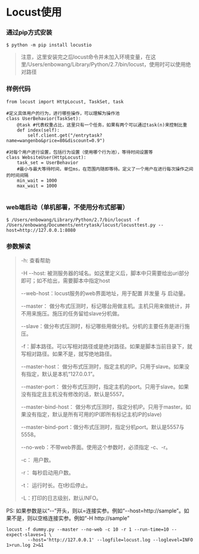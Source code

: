 # Locust使用

### 通过pip方式安装

```
$ python -m pip install locustio
```

> 注意，这里安装完之后locust命令并未加入环境变量，在这里/Users/enbowang/Library/Python/2.7/bin/locust，使用时可以使用绝对路径

### 样例代码

```
from locust import HttpLocust, TaskSet, task

#定义具体用户的行为，进行哪些操作，可以理解为操作池
class UserBehavior(TaskSet):
    @task #代表权重占比，这里只有一个任务，如果有两个可以通过task(n)来控制比重
    def index(self):
        self.client.get("/entrytask?name=wangenbo&price=80&discount=0.9")

#对每个用户进行设置，包括行为设置（使用哪个行为池），等待时间设置等        
class WebsiteUser(HttpLocust):
    task_set = UserBehavior
    #最小与最大等待时间，单位ms，在范围内随即等待。定义了一个用户在进行每次操作之间的时间间隔
    min_wait = 1000
    max_wait = 1000
   
```

### web端启动（单机部署，不使用分布式部署）

```
$ /Users/enbowang/Library/Python/2.7/bin/locust -f /Users/enbowang/Documents/entrytask/locust/locusttest.py --host=http://127.0.0.1:8080
```

### 参数解读

> -h: 查看帮助
>
> -H --host: 被测服务器的域名。如这里定义后，脚本中只需要给出uri部分即可；如不给出，需要脚本中指定host
>
> --web-host：locust服务的web界面地址，用于配置 并发量 与 启动量。
>
> --master： 做分布式压测时，标记哪台用做主机。主机只用来做统计，并不用来施压。施压的任务留给slave分机做。
>
> --slave：做分布式压测时，标记哪些用做分机。分机的主要任务是进行施压。
>
> -f：脚本路径。可以写相对路径或是绝对路径。如果是脚本当前目录下，就写相对路径。如果不是，就写绝地路径。
>
> --master-host： 做分布式压测时，指定主机的IP。只用于slave。如果没有指定，默认是本机“127.0.0.1”。
>
> --master-port： 做分布式压测时，指定主机的port。只用于slave。如果没有指定且主机没有修改的话，默认是5557。
>
> --master-bind-host： 做分布式压测时，指定分机IP。只用于master。如果没有指定，默认是所有可用的IP(即所有标记主机IP的slave)
>
> --master-bind-port：做分布式压测时，指定分机port。默认是5557与5558。
>
> --no-web：不带web界面。使用这个参数时，必须指定 -c、-r。
>
> -c： 用户数。
>
> -r： 每秒启动用户数。
>
> -t： 运行时长。在t秒后停止。
>
> -L：打印的日志级别，默认INFO。

PS: 如果参数是以“--”开头，则以=连接实参。例如“--host=http://sample”。如果不是，则以空格连接实参。例如“-H http://sample”

```
locust -f dummy.py --master --no-web -c 10 -r 1 --run-time=10 --expect-slaves=1 \
        --host='http://127.0.0.1' --logfile=locust.log --loglevel=INFO 1>run.log 2>&1
```

